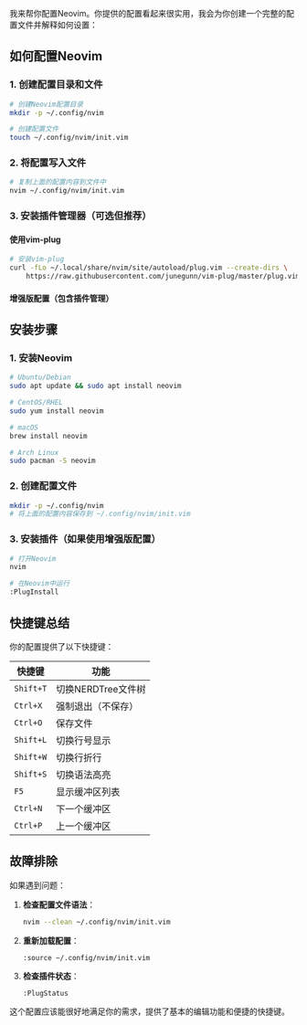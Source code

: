 我来帮你配置Neovim。你提供的配置看起来很实用，我会为你创建一个完整的配置文件并解释如何设置：

## 如何配置Neovim

### 1. 创建配置目录和文件
```bash
# 创建Neovim配置目录
mkdir -p ~/.config/nvim

# 创建配置文件
touch ~/.config/nvim/init.vim
```

### 2. 将配置写入文件
```bash
# 复制上面的配置内容到文件中
nvim ~/.config/nvim/init.vim
```

### 3. 安装插件管理器（可选但推荐）

#### 使用vim-plug
```bash
# 安装vim-plug
curl -fLo ~/.local/share/nvim/site/autoload/plug.vim --create-dirs \
    https://raw.githubusercontent.com/junegunn/vim-plug/master/plug.vim
```

#### 增强版配置（包含插件管理）

## 安装步骤

### 1. 安装Neovim
```bash
# Ubuntu/Debian
sudo apt update && sudo apt install neovim

# CentOS/RHEL
sudo yum install neovim

# macOS
brew install neovim

# Arch Linux
sudo pacman -S neovim
```

### 2. 创建配置文件
```bash
mkdir -p ~/.config/nvim
# 将上面的配置内容保存到 ~/.config/nvim/init.vim
```

### 3. 安装插件（如果使用增强版配置）
```bash
# 打开Neovim
nvim

# 在Neovim中运行
:PlugInstall
```

## 快捷键总结

你的配置提供了以下快捷键：

| 快捷键 | 功能 |
|--------|------|
| `Shift+T` | 切换NERDTree文件树 |
| `Ctrl+X` | 强制退出（不保存） |
| `Ctrl+O` | 保存文件 |
| `Shift+L` | 切换行号显示 |
| `Shift+W` | 切换行折行 |
| `Shift+S` | 切换语法高亮 |
| `F5` | 显示缓冲区列表 |
| `Ctrl+N` | 下一个缓冲区 |
| `Ctrl+P` | 上一个缓冲区 |

## 故障排除

如果遇到问题：

1. **检查配置文件语法**：
   ```bash
   nvim --clean ~/.config/nvim/init.vim
   ```

2. **重新加载配置**：
   ```vim
   :source ~/.config/nvim/init.vim
   ```

3. **检查插件状态**：
   ```vim
   :PlugStatus
   ```

这个配置应该能很好地满足你的需求，提供了基本的编辑功能和便捷的快捷键。
